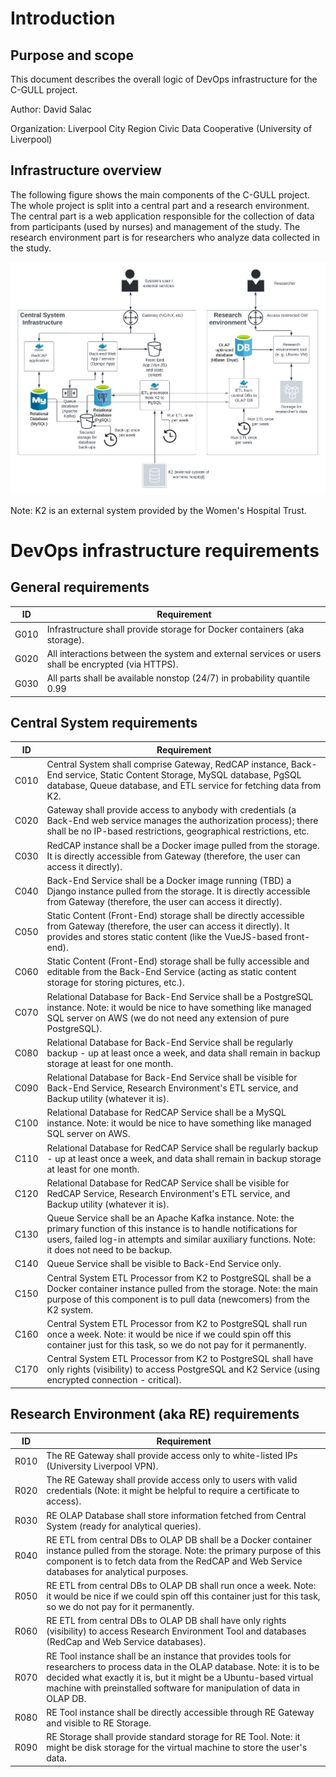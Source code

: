 # Introduction

## Purpose and scope
This document describes the overall logic of DevOps infrastructure for the C-GULL project.

Author: David Salac

Organization: Liverpool City Region Civic Data Cooperative (University of Liverpool)

## Infrastructure overview
The following figure shows the main components of the C-GULL project. The whole project is split into a central part and a research environment. The central part is a web application responsible for the collection of data from participants (used by nurses) and management of the study. The research environment part is for researchers who analyze data collected in the study.

![c_gull_infrastructure.png](c_gull_infrastructure.png)

Note: K2 is an external system provided by the Women's Hospital Trust.

# DevOps infrastructure requirements

## General requirements
| ID | Requirement |
| --- | --- |
| G010 | Infrastructure shall provide storage for Docker containers (aka storage). |
| G020 | All interactions between the system and external services or users shall be encrypted (via HTTPS). |
| G030 | All parts shall be available nonstop (24/7) in probability quantile 0.99 |

## Central System requirements
| ID | Requirement |
| --- | --- |
| C010 | Central System shall comprise Gateway, RedCAP instance, Back-End service, Static Content Storage, MySQL database, PgSQL database, Queue database, and ETL service for fetching data from K2. |
| C020 | Gateway shall provide access to anybody with credentials (a Back-End web service manages the authorization process); there shall be no IP-based restrictions, geographical restrictions, etc. |
| C030 | RedCAP instance shall be a Docker image pulled from the storage. It is directly accessible from Gateway (therefore, the user can access it directly). |
| C040 | Back-End Service shall be a Docker image running (TBD) a Django instance pulled from the storage. It is directly accessible from Gateway (therefore, the user can access it directly). |
| C050 | Static Content (Front-End) storage shall be directly accessible from Gateway (therefore, the user can access it directly). It provides and stores static content (like the VueJS-based front-end). | 
| C060 | Static Content (Front-End) storage shall be fully accessible and editable from the Back-End Service (acting as static content storage for storing pictures, etc.). |
| C070 | Relational Database for Back-End Service shall be a PostgreSQL instance. Note: it would be nice to have something like managed SQL server on AWS (we do not need any extension of pure PostgreSQL). |
| C080 | Relational Database for Back-End Service shall be regularly backup - up at least once a week, and data shall remain in backup storage at least for one month. |
| C090 | Relational Database for Back-End Service shall be visible for Back-End Service, Research Environment's ETL service, and Backup utility (whatever it is). |
| C100 | Relational Database for RedCAP Service shall be a MySQL instance. Note: it would be nice to have something like managed SQL server on AWS. |
| C110 | Relational Database for RedCAP Service shall be regularly backup - up at least once a week, and data shall remain in backup storage at least for one month. |
| C120 | Relational Database for RedCAP Service shall be visible for RedCAP Service, Research Environment's ETL service, and Backup utility (whatever it is). |
| C130 | Queue Service shall be an Apache Kafka instance. Note: the primary function of this instance is to handle notifications for users, failed log-in attempts and similar auxiliary functions. Note: it does not need to be backup. |
| C140 | Queue Service shall be visible to Back-End Service only. |
| C150 | Central System ETL Processor from K2 to PostgreSQL shall be a Docker container instance pulled from the storage. Note: the main purpose of this component is to pull data (newcomers) from the K2 system. |
| C160 | Central System ETL Processor from K2 to PostgreSQL shall run once a week. Note: it would be nice if we could spin off this container just for this task, so we do not pay for it permanently. |
| C170 | Central System ETL Processor from K2 to PostgreSQL shall have only rights (visibility) to access PostgreSQL and K2 Service (using encrypted connection - critical). |

## Research Environment (aka RE) requirements
| ID | Requirement |
| --- | --- |
| R010 | The RE Gateway shall provide access only to white-listed IPs (University Liverpool VPN). |
| R020 | The RE Gateway shall provide access only to users with valid credentials (Note: it might be helpful to require a certificate to access). |
| R030 | RE OLAP Database shall store information fetched from Central System (ready for analytical queries). |
| R040 | RE ETL from central DBs to OLAP DB shall be a Docker container instance pulled from the storage. Note: the primary purpose of this component is to fetch data from the RedCAP and Web Service databases for analytical purposes. |
| R050 | RE ETL from central DBs to OLAP DB shall run once a week. Note: it would be nice if we could spin off this container just for this task, so we do not pay for it permanently. |
| R060 | RE ETL from central DBs to OLAP DB shall have only rights (visibility) to access Research Environment Tool and databases (RedCap and Web Service databases). |
| R070 | RE Tool instance shall be an instance that provides tools for researchers to process data in the OLAP database. Note: it is to be decided what exactly it is, but it might be a Ubuntu-based virtual machine with preinstalled software for manipulation of data in OLAP DB. |
| R080 | RE Tool instance shall be directly accessible through RE Gateway and visible to RE Storage. |
| R090 | RE Storage shall provide standard storage for RE Tool. Note: it might be disk storage for the virtual machine to store the user's data. |
